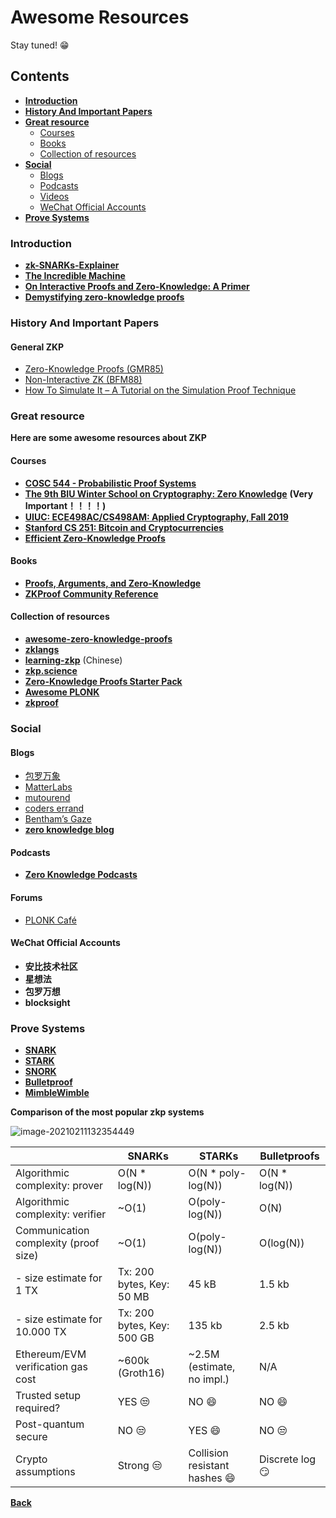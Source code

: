 # Awesome Resources

Stay tuned! 😁

## Contents

- [**Introduction**](#Introduction)
- [**History And Important Papers**](#History-And-Important-Papers)
- [**Great resource**](#Great-resource)
  - [Courses](#Courses)
  - [Books](#Books)
  - [Collection of resources](#Collection-of-resources)
- [**Social**](#Social)
  - [Blogs]()
  - [Podcasts](#Podcasts)
  - [Videos](#Videos)
  - [WeChat Official Accounts](#WeChat-Official-Accounts)
- [**Prove Systems**](#Prove-Systems)

### Introduction

- **[zk-SNARKs-Explainer](https://github.com/KevinSmall/zk-SNARKs-Explainer)**
- [**The Incredible Machine**](https://medium.com/qed-it/the-incredible-machine-4d1270d7363a)
- [**On Interactive Proofs and Zero-Knowledge: A Primer**](https://medium.com/magicofc/interactive-proofs-and-zero-knowledge-b32f6c8d66c3)
- [**Demystifying zero-knowledge proofs**](https://docs.google.com/presentation/d/1gfB6WZMvM9mmDKofFibIgsyYShdf0RV_Y8TLz3k1Ls0/edit#slide=id.p)


### History And Important Papers

#### General ZKP

- [Zero-Knowledge Proofs (GMR85)](https://groups.csail.mit.edu/cis/crypto/classes/6.876/papers/gmr-ZK.pdf)
- [Non-Interactive ZK (BFM88)](https://dl.acm.org/citation.cfm?id=62222)
- [How To Simulate It – A Tutorial on the Simulation Proof Technique](https://eprint.iacr.org/2016/046.pdf)

### Great resource

**Here are some awesome resources about ZKP**

#### Courses

- [**COSC 544 - Probabilistic Proof Systems**](http://people.cs.georgetown.edu/jthaler/COSC544.html)
- [**The 9th BIU Winter School on Cryptography: Zero Knowledge**](https://cyber.biu.ac.il/event/the-9th-biu-winter-school-on-cryptography/) **(Very Important！！！！)** 
- [**UIUC: ECE498AC/CS498AM: Applied Cryptography, Fall 2019**](http://soc1024.ece.illinois.edu/teaching/ece498ac/fall2019/)
- [**Stanford CS 251: Bitcoin and Cryptocurrencies**](https://cs251.stanford.edu/)
- [**Efficient Zero-Knowledge Proofs**](https://www.youtube.com/playlist?list=PLgKuh-lKre10OEVNLH3t0QX0rIK8kK3tu)

#### Books

- [**Proofs, Arguments, and Zero-Knowledge**](http://people.cs.georgetown.edu/jthaler/ProofsArgsAndZK.pdf)
- [**ZKProof Community Reference**](https://docs.zkproof.org/reference.pdf)

#### Collection of resources

- [**awesome-zero-knowledge-proofs**](https://github.com/matter-labs/awesome-zero-knowledge-proofs)
- **[zklangs](https://github.com/HarryR/zklangs)**
- **[learning-zkp](https://github.com/sec-bit/learning-zkp/blob/master/zkp-resource-list.md)** (Chinese)
- [**zkp.science**](https://zkp.science/)
- [**Zero-Knowledge Proofs Starter Pack**](https://ethresear.ch/t/zero-knowledge-proofs-starter-pack/4519)
- [**Awesome PLONK**](https://github.com/Fluidex/awesome-plonk)
- [**zkproof**](https://zkproof.org/)

### Social

#### Blogs

- [包罗万象](https://cloud.tencent.com/developer/column/88853)
- [MatterLabs](https://medium.com/matter-labs)
- [mutourend](https://blog.csdn.net/mutourend)
- [coders errand](https://coders-errand.com/category/cryptography/)
- [Bentham’s Gaze](https://www.benthamsgaze.org/)
- [**zero knowledge blog**](https://www.zeroknowledgeblog.com/)

#### Podcasts

- [**Zero Knowledge Podcasts**](https://www.zeroknowledge.fm/)

#### Forums

- [PLONK Café](https://www.plonk.cafe/)


#### WeChat Official Accounts

- **安比技术社区**
- **星想法**
- **包罗万想**
- **blocksight**

### Prove Systems

- [**SNARK**](https://github.com/Whisker17/zkpThings/blob/dev/AwesomeThings/AwesomeSNARK.md)
- [**STARK**](https://github.com/Whisker17/zkpThings/blob/dev/AwesomeThings/AwesomeSTARK.md)
- [**SNORK**](https://github.com/Whisker17/zkpThings/blob/dev/AwesomeThings/AwesomeSNORK.md)
- [**Bulletproof**](https://github.com/Whisker17/zkpThings/blob/dev/AwesomeThings/AwesomeBulletproof.md)
- [**MimbleWimble**](https://github.com/Whisker17/zkpThings/blob/dev/AwesomeThings/AwesomeMimbleWimble.md)

**Comparison of the most popular zkp systems**

![image-20210211132354449](C:\src\github.com\Whisker17\zkpThings\Notes\ZKSNARK\pic\image-20210211132354449.png)

|                                       | SNARKs                     | STARKs                       | Bulletproofs   |
| ------------------------------------- | -------------------------- | ---------------------------- | -------------- |
| Algorithmic complexity: prover        | O(N * log(N))              | O(N * poly-log(N))           | O(N * log(N))  |
| Algorithmic complexity: verifier      | ~O(1)                      | O(poly-log(N))               | O(N)           |
| Communication complexity (proof size) | ~O(1)                      | O(poly-log(N))               | O(log(N))      |
| - size estimate for 1 TX              | Tx: 200 bytes, Key: 50 MB  | 45 kB                        | 1.5 kb         |
| - size estimate for 10.000 TX         | Tx: 200 bytes, Key: 500 GB | 135 kb                       | 2.5 kb         |
| Ethereum/EVM verification gas cost    | ~600k (Groth16)            | ~2.5M (estimate, no impl.)   | N/A            |
| Trusted setup required?               | YES 😒                      | NO 😄                         | NO 😄           |
| Post-quantum secure                   | NO 😒                       | YES 😄                        | NO 😒           |
| Crypto assumptions                    | Strong 😒                   | Collision resistant hashes 😄 | Discrete log 😏 |

[**Back**](https://github.com/Whisker17/zkpThings/blob/master/README.md)